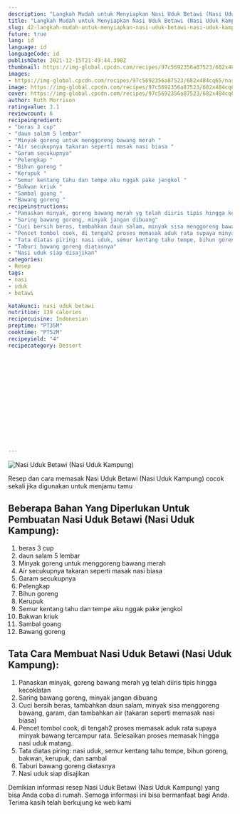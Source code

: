 ```yaml
---
description: "Langkah Mudah untuk Menyiapkan Nasi Uduk Betawi (Nasi Uduk Kampung), Enak"
title: "Langkah Mudah untuk Menyiapkan Nasi Uduk Betawi (Nasi Uduk Kampung), Enak"
slug: 42-langkah-mudah-untuk-menyiapkan-nasi-uduk-betawi-nasi-uduk-kampung-enak
future: true
lang: id
language: id
languageCode: id
publishDate: 2021-12-15T21:49:44.398Z 
thumbnail: https://img-global.cpcdn.com/recipes/97c5692356a87523/682x484cq65/nasi-uduk-betawi-nasi-uduk-kampung-foto-resep-utama.png
images:
- https://img-global.cpcdn.com/recipes/97c5692356a87523/682x484cq65/nasi-uduk-betawi-nasi-uduk-kampung-foto-resep-utama.png
image: https://img-global.cpcdn.com/recipes/97c5692356a87523/682x484cq65/nasi-uduk-betawi-nasi-uduk-kampung-foto-resep-utama.png
cover: https://img-global.cpcdn.com/recipes/97c5692356a87523/682x484cq65/nasi-uduk-betawi-nasi-uduk-kampung-foto-resep-utama.png
author: Ruth Morrison
ratingvalue: 3.1
reviewcount: 6
recipeingredient:
- "beras 3 cup"
- "daun salam 5 lembar"
- "Minyak goreng untuk menggoreng bawang merah "
- "Air secukupnya takaran seperti masak nasi biasa "
- "Garam secukupnya"
- "Pelengkap "
- "Bihun goreng "
- "Kerupuk "
- "Semur kentang tahu dan tempe aku nggak pake jengkol "
- "Bakwan kriuk "
- "Sambal goang "
- "Bawang goreng "
recipeinstructions:
- "Panaskan minyak, goreng bawang merah yg telah diiris tipis hingga kecoklatan"
- "Saring bawang goreng, minyak jangan dibuang"
- "Cuci bersih beras, tambahkan daun salam, minyak sisa menggoreng bawang, garam, dan tambahkan air (takaran seperti memasak nasi biasa)"
- "Pencet tombol cook, di tengah2 proses memasak aduk rata supaya minyak bawang tercampur rata. Selesaikan proses memasak hingga nasi uduk matang."
- "Tata diatas piring: nasi uduk, semur kentang tahu tempe, bihun goreng, bakwan, kerupuk, dan sambal"
- "Taburi bawang goreng diatasnya"
- "Nasi uduk siap disajikan"
categories:
- Resep
tags:
- nasi
- uduk
- betawi

katakunci: nasi uduk betawi 
nutrition: 139 calories
recipecuisine: Indonesian
preptime: "PT35M"
cooktime: "PT52M"
recipeyield: "4"
recipecategory: Dessert


     
    
    
    
    
    
    
    
    
    
    
      
    
---
```



![Nasi Uduk Betawi (Nasi Uduk Kampung)](https://img-global.cpcdn.com/recipes/97c5692356a87523/682x484cq65/nasi-uduk-betawi-nasi-uduk-kampung-foto-resep-utama.png)

Resep dan cara memasak  Nasi Uduk Betawi (Nasi Uduk Kampung) cocok sekali jika digunakan untuk menjamu tamu

<!--inarticleads1-->

## Beberapa Bahan Yang Diperlukan Untuk Pembuatan Nasi Uduk Betawi (Nasi Uduk Kampung):

1. beras 3 cup
1. daun salam 5 lembar
1. Minyak goreng untuk menggoreng bawang merah 
1. Air secukupnya takaran seperti masak nasi biasa 
1. Garam secukupnya
1. Pelengkap 
1. Bihun goreng 
1. Kerupuk 
1. Semur kentang tahu dan tempe aku nggak pake jengkol 
1. Bakwan kriuk 
1. Sambal goang 
1. Bawang goreng 



<!--inarticleads2-->

## Tata Cara Membuat Nasi Uduk Betawi (Nasi Uduk Kampung):

1. Panaskan minyak, goreng bawang merah yg telah diiris tipis hingga kecoklatan
1. Saring bawang goreng, minyak jangan dibuang
1. Cuci bersih beras, tambahkan daun salam, minyak sisa menggoreng bawang, garam, dan tambahkan air (takaran seperti memasak nasi biasa)
1. Pencet tombol cook, di tengah2 proses memasak aduk rata supaya minyak bawang tercampur rata. Selesaikan proses memasak hingga nasi uduk matang.
1. Tata diatas piring: nasi uduk, semur kentang tahu tempe, bihun goreng, bakwan, kerupuk, dan sambal
1. Taburi bawang goreng diatasnya
1. Nasi uduk siap disajikan




Demikian informasi  resep Nasi Uduk Betawi (Nasi Uduk Kampung)   yang bisa Anda coba di rumah. Semoga informasi ini bisa bermanfaat bagi Anda. Terima kasih telah berkujung ke web kami
